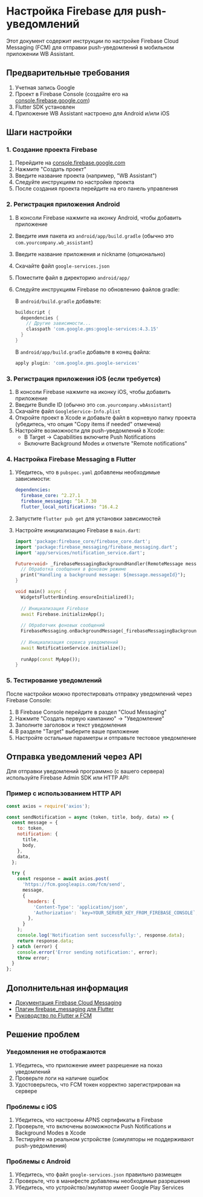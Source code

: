 # Настройка Firebase для push-уведомлений

Этот документ содержит инструкции по настройке Firebase Cloud Messaging (FCM) для отправки push-уведомлений в мобильном приложении WB Assistant.

## Предварительные требования

1. Учетная запись Google
2. Проект в Firebase Console (создайте его на [console.firebase.google.com](https://console.firebase.google.com))
3. Flutter SDK установлен
4. Приложение WB Assistant настроено для Android и/или iOS

## Шаги настройки

### 1. Создание проекта Firebase

1. Перейдите на [console.firebase.google.com](https://console.firebase.google.com)
2. Нажмите "Создать проект"
3. Введите название проекта (например, "WB Assistant")
4. Следуйте инструкциям по настройке проекта
5. После создания проекта перейдите на его панель управления

### 2. Регистрация приложения Android

1. В консоли Firebase нажмите на иконку Android, чтобы добавить приложение
2. Введите имя пакета из `android/app/build.gradle` (обычно это `com.yourcompany.wb_assistant`)
3. Введите название приложения и nickname (опционально)
4. Скачайте файл `google-services.json`
5. Поместите файл в директорию `android/app/`
6. Следуйте инструкциям Firebase по обновлению файлов gradle:

   В `android/build.gradle` добавьте:
   ```groovy
   buildscript {
     dependencies {
       // Другие зависимости...
       classpath 'com.google.gms:google-services:4.3.15'
     }
   }
   ```

   В `android/app/build.gradle` добавьте в конец файла:
   ```groovy
   apply plugin: 'com.google.gms.google-services'
   ```

### 3. Регистрация приложения iOS (если требуется)

1. В консоли Firebase нажмите на иконку iOS, чтобы добавить приложение
2. Введите Bundle ID (обычно это `com.yourcompany.wbAssistant`)
3. Скачайте файл `GoogleService-Info.plist`
4. Откройте проект в Xcode и добавьте файл в корневую папку проекта (убедитесь, что опция "Copy items if needed" отмечена)
5. Настройте возможности для push-уведомлений в Xcode:
   - В Target -> Capabilities включите Push Notifications
   - Включите Background Modes и отметьте "Remote notifications"

### 4. Настройка Firebase Messaging в Flutter

1. Убедитесь, что в `pubspec.yaml` добавлены необходимые зависимости:
   ```yaml
   dependencies:
     firebase_core: ^2.27.1
     firebase_messaging: ^14.7.30
     flutter_local_notifications: ^16.4.2
   ```

2. Запустите `flutter pub get` для установки зависимостей

3. Настройте инициализацию Firebase в `main.dart`:
   ```dart
   import 'package:firebase_core/firebase_core.dart';
   import 'package:firebase_messaging/firebase_messaging.dart';
   import 'app/services/notification_service.dart';

   Future<void> _firebaseMessagingBackgroundHandler(RemoteMessage message) async {
     // Обработка сообщения в фоновом режиме
     print("Handling a background message: ${message.messageId}");
   }

   void main() async {
     WidgetsFlutterBinding.ensureInitialized();
     
     // Инициализация Firebase
     await Firebase.initializeApp();
     
     // Обработчик фоновых сообщений
     FirebaseMessaging.onBackgroundMessage(_firebaseMessagingBackgroundHandler);
     
     // Инициализация сервиса уведомлений
     await NotificationService.initialize();
     
     runApp(const MyApp());
   }
   ```

### 5. Тестирование уведомлений

После настройки можно протестировать отправку уведомлений через Firebase Console:

1. В Firebase Console перейдите в раздел "Cloud Messaging"
2. Нажмите "Создать первую кампанию" -> "Уведомление"
3. Заполните заголовок и текст уведомления
4. В разделе "Target" выберите ваше приложение
5. Настройте остальные параметры и отправьте тестовое уведомление

## Отправка уведомлений через API

Для отправки уведомлений программно (с вашего сервера) используйте Firebase Admin SDK или HTTP API:

### Пример с использованием HTTP API

```javascript
const axios = require('axios');

const sendNotification = async (token, title, body, data) => {
  const message = {
    to: token,
    notification: {
      title,
      body,
    },
    data,
  };

  try {
    const response = await axios.post(
      'https://fcm.googleapis.com/fcm/send',
      message,
      {
        headers: {
          'Content-Type': 'application/json',
          'Authorization': `key=YOUR_SERVER_KEY_FROM_FIREBASE_CONSOLE`,
        },
      }
    );
    console.log('Notification sent successfully:', response.data);
    return response.data;
  } catch (error) {
    console.error('Error sending notification:', error);
    throw error;
  }
};
```

## Дополнительная информация

- [Документация Firebase Cloud Messaging](https://firebase.google.com/docs/cloud-messaging)
- [Плагин firebase_messaging для Flutter](https://pub.dev/packages/firebase_messaging)
- [Руководство по Flutter и FCM](https://firebase.flutter.dev/docs/messaging/overview/)

## Решение проблем

### Уведомления не отображаются

1. Убедитесь, что приложение имеет разрешение на показ уведомлений
2. Проверьте логи на наличие ошибок
3. Удостоверьтесь, что FCM токен корректно зарегистрирован на сервере

### Проблемы с iOS

1. Убедитесь, что настроены APNS сертификаты в Firebase
2. Проверьте, что включены возможности Push Notifications и Background Modes в Xcode
3. Тестируйте на реальном устройстве (симуляторы не поддерживают push-уведомления)

### Проблемы с Android

1. Убедитесь, что файл `google-services.json` правильно размещен
2. Проверьте, что в манифесте добавлены необходимые разрешения
3. Убедитесь, что устройство/эмулятор имеет Google Play Services 